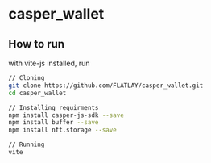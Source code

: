 # casper_wallet

## How to run
with vite-js installed, run 
```bash
// Cloning
git clone https://github.com/FLATLAY/casper_wallet.git
cd casper_wallet

// Installing requirments
npm install casper-js-sdk --save
npm install buffer --save
npm install nft.storage --save

// Running
vite
```
